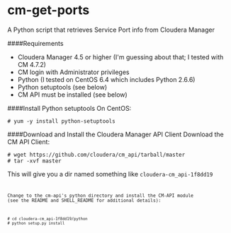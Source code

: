 cm-get-ports
==================

A Python script that retrieves Service Port info from Cloudera Manager




####Requirements
- Cloudera Manager 4.5 or higher (I'm guessing about that; I tested with CM 4.7.2) 
- CM login with Administrator privileges
- Python (I tested on CentOS 6.4 which includes Python 2.6.6)
- Python setuptools (see below)
- CM API must be installed (see below)


####Install Python setuptools
On CentOS:

    # yum -y install python-setuptools


####Download and Install the Cloudera Manager API Client
Download the CM API Client:

    # wget https://github.com/cloudera/cm_api/tarball/master
    # tar -xvf master

This will give you a dir named something like <code>cloudera-cm_api-1f8dd19<code>

Change to the cm-api's python directory and install the CM-API module (see the README and SHELL_README for additional details):

    # cd cloudera-cm_api-1f8dd19/python
    # python setup.py install

